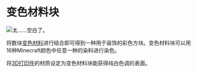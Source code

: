 # 变色材料块

![太……空白了。](oredict:opencomputers:chameliumBlock)

将数块[变色材料](../item/chamelium.md)进行结合即可得到一种用于装饰的彩色方块。变色材料块可以用16种Minecraft颜色中任意一种的染料进行染色。

将[3D打印件](print.md)的材质设定为变色材料块能获得纯白色调的表面。
